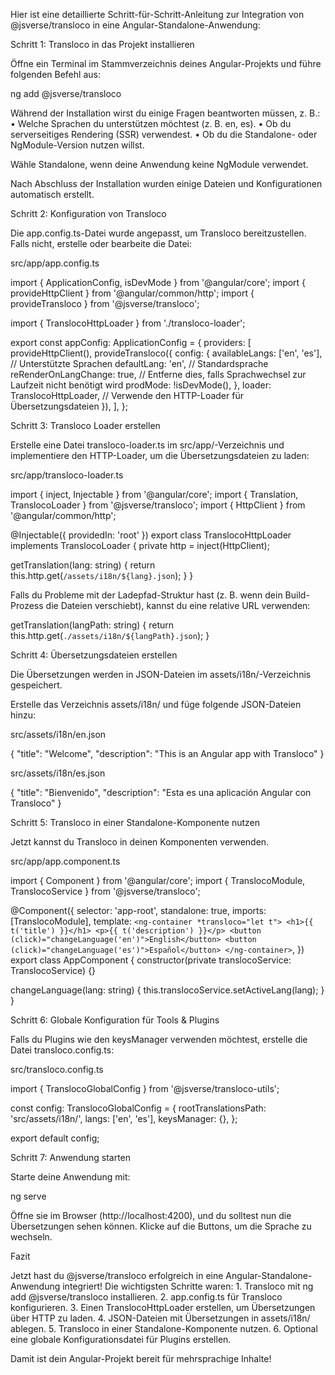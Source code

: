 Hier ist eine detaillierte Schritt-für-Schritt-Anleitung zur Integration von @jsverse/transloco in eine Angular-Standalone-Anwendung:

Schritt 1: Transloco in das Projekt installieren

Öffne ein Terminal im Stammverzeichnis deines Angular-Projekts und führe folgenden Befehl aus:

ng add @jsverse/transloco

Während der Installation wirst du einige Fragen beantworten müssen, z. B.:
	•	Welche Sprachen du unterstützen möchtest (z. B. en, es).
	•	Ob du serverseitiges Rendering (SSR) verwendest.
	•	Ob du die Standalone- oder NgModule-Version nutzen willst.

Wähle Standalone, wenn deine Anwendung keine NgModule verwendet.

Nach Abschluss der Installation wurden einige Dateien und Konfigurationen automatisch erstellt.

Schritt 2: Konfiguration von Transloco

Die app.config.ts-Datei wurde angepasst, um Transloco bereitzustellen. Falls nicht, erstelle oder bearbeite die Datei:

src/app/app.config.ts

import { ApplicationConfig, isDevMode } from '@angular/core';
import { provideHttpClient } from '@angular/common/http';
import { provideTransloco } from '@jsverse/transloco';

import { TranslocoHttpLoader } from './transloco-loader';

export const appConfig: ApplicationConfig = {
  providers: [
    provideHttpClient(),
    provideTransloco({
      config: {
        availableLangs: ['en', 'es'], // Unterstützte Sprachen
        defaultLang: 'en', // Standardsprache
        reRenderOnLangChange: true, // Entferne dies, falls Sprachwechsel zur Laufzeit nicht benötigt wird
        prodMode: !isDevMode(),
      },
      loader: TranslocoHttpLoader, // Verwende den HTTP-Loader für Übersetzungsdateien
    }),
  ],
};

Schritt 3: Transloco Loader erstellen

Erstelle eine Datei transloco-loader.ts im src/app/-Verzeichnis und implementiere den HTTP-Loader, um die Übersetzungsdateien zu laden:

src/app/transloco-loader.ts

import { inject, Injectable } from '@angular/core';
import { Translation, TranslocoLoader } from '@jsverse/transloco';
import { HttpClient } from '@angular/common/http';

@Injectable({ providedIn: 'root' })
export class TranslocoHttpLoader implements TranslocoLoader {
  private http = inject(HttpClient);

  getTranslation(lang: string) {
    return this.http.get<Translation>(`/assets/i18n/${lang}.json`);
  }
}

Falls du Probleme mit der Ladepfad-Struktur hast (z. B. wenn dein Build-Prozess die Dateien verschiebt), kannst du eine relative URL verwenden:

getTranslation(langPath: string) {
  return this.http.get(`./assets/i18n/${langPath}.json`);
}

Schritt 4: Übersetzungsdateien erstellen

Die Übersetzungen werden in JSON-Dateien im assets/i18n/-Verzeichnis gespeichert.

Erstelle das Verzeichnis assets/i18n/ und füge folgende JSON-Dateien hinzu:

src/assets/i18n/en.json

{
  "title": "Welcome",
  "description": "This is an Angular app with Transloco"
}

src/assets/i18n/es.json

{
  "title": "Bienvenido",
  "description": "Esta es una aplicación Angular con Transloco"
}

Schritt 5: Transloco in einer Standalone-Komponente nutzen

Jetzt kannst du Transloco in deinen Komponenten verwenden.

src/app/app.component.ts

import { Component } from '@angular/core';
import { TranslocoModule, TranslocoService } from '@jsverse/transloco';

@Component({
  selector: 'app-root',
  standalone: true,
  imports: [TranslocoModule],
  template: `
    <ng-container *transloco="let t">
      <h1>{{ t('title') }}</h1>
      <p>{{ t('description') }}</p>
      <button (click)="changeLanguage('en')">English</button>
      <button (click)="changeLanguage('es')">Español</button>
    </ng-container>
  `,
})
export class AppComponent {
  constructor(private translocoService: TranslocoService) {}

  changeLanguage(lang: string) {
    this.translocoService.setActiveLang(lang);
  }
}

Schritt 6: Globale Konfiguration für Tools & Plugins

Falls du Plugins wie den keysManager verwenden möchtest, erstelle die Datei transloco.config.ts:

src/transloco.config.ts

import { TranslocoGlobalConfig } from '@jsverse/transloco-utils';

const config: TranslocoGlobalConfig = {
  rootTranslationsPath: 'src/assets/i18n/',
  langs: ['en', 'es'],
  keysManager: {},
};

export default config;

Schritt 7: Anwendung starten

Starte deine Anwendung mit:

ng serve

Öffne sie im Browser (http://localhost:4200), und du solltest nun die Übersetzungen sehen können. Klicke auf die Buttons, um die Sprache zu wechseln.

Fazit

Jetzt hast du @jsverse/transloco erfolgreich in eine Angular-Standalone-Anwendung integriert! Die wichtigsten Schritte waren:
	1.	Transloco mit ng add @jsverse/transloco installieren.
	2.	app.config.ts für Transloco konfigurieren.
	3.	Einen TranslocoHttpLoader erstellen, um Übersetzungen über HTTP zu laden.
	4.	JSON-Dateien mit Übersetzungen in assets/i18n/ ablegen.
	5.	Transloco in einer Standalone-Komponente nutzen.
	6.	Optional eine globale Konfigurationsdatei für Plugins erstellen.

Damit ist dein Angular-Projekt bereit für mehrsprachige Inhalte!
